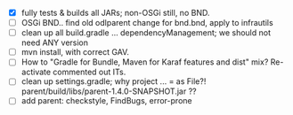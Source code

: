 - [X] fully tests & builds all JARs; non-OSGi still, no BND.
- [ ] OSGi BND.. find old odlparent change for bnd.bnd, apply to infrautils
- [ ] clean up all build.gradle ... dependencyManagement; we should not need ANY version
- [ ] mvn install, with correct GAV.
- [ ] How to "Gradle for Bundle, Maven for Karaf features and dist" mix?  Re-activate commented out ITs.
- [ ] clean up settings.gradle; why project ... = as File?!  parent/build/libs/parent-1.4.0-SNAPSHOT.jar ??
- [ ] add parent: checkstyle, FindBugs, error-prone
